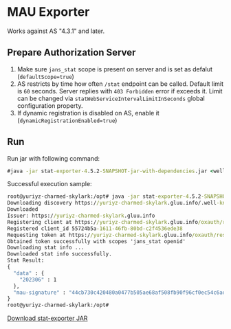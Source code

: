 # MAU Exporter

Works against AS "4.3.1" and later.

## Prepare Authorization Server

1. Make sure `jans_stat` scope is present on server and is set as defalut (`defaultScope=true`)
2. AS restricts by time how often `/stat` endpoint can be called. Default limit is `60` seconds. Server replies with `403 Forbidden` error if exceeds it.
   Limit can be changed via `statWebServiceIntervalLimitInSeconds` global configuration property. 
3. If dynamic registration is disabled on AS, enable it (`dynamicRegistrationEnabled=true`)

## Run

Run jar with following command:
```cmd
#java -jar stat-exporter-4.5.2-SNAPSHOT-jar-with-dependencies.jar <well known endpoint of AS>
```

Successful execution sample:
```cmd
root@yuriyz-charmed-skylark:/opt# java -jar stat-exporter-4.5.2-SNAPSHOT-jar-with-dependencies.jar https://yuriyz-charmed-skylark.gluu.info/.well-known/openid-configuration
Downloading discovery https://yuriyz-charmed-skylark.gluu.info/.well-known/openid-configuration
Downloaded
Issuer: https://yuriyz-charmed-skylark.gluu.info
Registering client at https://yuriyz-charmed-skylark.gluu.info/oxauth/restv1/register
Registered client_id 55724b5a-1611-46fb-80bd-c2f4536ede38
Requesting token at https://yuriyz-charmed-skylark.gluu.info/oxauth/restv1/token with client_id: 55724b5a-1611-46fb-80bd-c2f4536ede38
Obtained token successfully with scopes 'jans_stat openid'
Downloading stat info ...
Downloaded stat info successfully.
Stat Result:
{
  "data" : {
    "202306" : 1
  },
  "mau-signature" : "44cb730c420480a0477b505ae68af508fb90f96cf0ec54c6ad16949dd427f13a"
}
root@yuriyz-charmed-skylark:/opt#
```

[Download stat-exporter JAR](https://jenkins.gluu.org/maven/org/gluu/stat-exporter/4.5.2-SNAPSHOT/stat-exporter-4.5.2-SNAPSHOT-jar-with-dependencies.jar)
